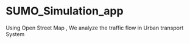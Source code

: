# SUMO_Simulation_app
Using Open Street Map , We analyze the traffic flow in Urban transport System
